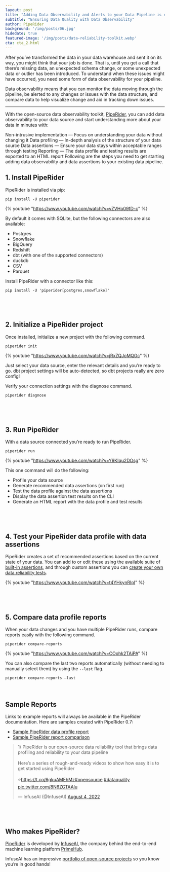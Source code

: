 ```yaml
---
layout: post
title: "Adding Data Observability and Alerts to your Data Pipeline is easier than you think"
subtitle: "Ensuring Data Quality with Data Observability"
author: PipeRider
background: '/img/posts/06.jpg'
hidedate: true
featured-image: '/img/posts/data-reliability-toolkit.webp'
cta: cta_2.html
---
```


After you’ve transformed the data in your data warehouse and sent it on its way, you might think that your job is done. That is, until you get a call that there’s missing data, an unexpected schema change, or some unexpected data or outlier has been introduced. To understand when these issues might have occurred, you need some form of data observability for your pipeline.

Data observability means that you can monitor the data moving through the pipeline, be alerted to any changes or issues with the data structure, and compare data to help visualize change and aid in tracking down issues.

<hr /> 

With the open-source data observability toolkit, [PipeRider](https://piperider.io/?utm_source=piperiderblog&utm_medium=blog), you can add data observability to your data source and start understanding more about your data in minutes with:

Non-intrusive implementation — Focus on understanding your data without changing it
Data profiling — In-depth analysis of the structure of your data source
Data assertions — Ensure your data stays within acceptable ranges through testing
Reporting — The data profile and testing results are exported to an HTML report
Following are the steps you need to get starting adding data observability and data assertions to your existing data pipeline.

## 1. Install PipeRider
PipeRider is installed via pip:
```
pip install -U piperider
```

{% youtube "https://www.youtube.com/watch?v=vZVHo09fD-c" %}

By default it comes with SQLite, but the following connectors are also available:

* Postgres
* Snowflake
* BigQuery
* Redshift
* dbt (with one of the supported connectors)
* duckdb 
* CSV 
* Parquet 
  
Install PipeRider with a connector like this:
```
pip install -U 'piperider[postgres,snowflake]'
```
## 　  
## 2. Initialize a PipeRider project
Once installed, initialize a new project with the following command.

```
piperider init
```

{% youtube "https://www.youtube.com/watch?v=jRxZQJoMQGc" %}

Just select your data source, enter the relevant details and you’re ready to go. dbt project settings will be auto-detected, so dbt projects really are zero config!

Verify your connection settings with the diagnose command.

```
piperider diagnose
```
## 　  
## 3. Run PipeRider
With a data source connected you’re ready to run PipeRider. 

```
piperider run
```

{% youtube "https://www.youtube.com/watch?v=Y9KIqu2DOsg" %}

This one command will do the following:

* Profile your data source
* Generate recommended data assertions (on first run)
* Test the data profile against the data assertions
* Display the data assertion test results on the CLI
* Generate an HTML report with the data profile and test results

## 　    
## 4. Test your PipeRider data profile with data assertions
PipeRider creates a set of recommended assertions based on the current state of your data. You can add to or edit these using the available suite of [built-in assertions](https://docs.piperider.io/cli/data-quality-assertions/assertion-configuration), and through custom assertions you can [create your own data reliability tests](https://blog.piperider.io/define-your-own-data-quality-tests-in-piperider.html).

{% youtube "https://www.youtube.com/watch?v=t4YHkynRIpI" %} 

## 　  
## 5. Compare data profile reports
When your data changes and you have multiple PipeRider runs, compare reports easily with the following command.

```
piperider compare-reports
```

{% youtube "https://www.youtube.com/watch?v=COohk2TAiPA" %} 

You can also compare the last two reports automatically (without needing to manually select them) by using the `--last` flag.

```
piperider compare-reports —last
```

　  
## Sample Reports
Links to example reports will always be available in the PipeRider documentation. Here are samples created with PipeRider 0.7:

- [Sample PipeRider data profile report](https://piperider-github-readme.s3.ap-northeast-1.amazonaws.com/run-0.7.0/index.html#/)
- [Sample PipeRider report comparison](https://piperider-github-readme.s3.ap-northeast-1.amazonaws.com/comparison-0.7.0/index.html)


<blockquote class="twitter-tweet"><p lang="en" dir="ltr">1/ PipeRider is our open-source data reliability tool that brings data profiling and reliability to your data pipeline<br><br>Here’s a series of rough-and-ready videos to show how easy it is to get started using PipeRider<br><br>⭐️<a href="https://t.co/6gkuAMEhMz">https://t.co/6gkuAMEhMz</a><a href="https://twitter.com/hashtag/opensource?src=hash&amp;ref_src=twsrc%5Etfw">#opensource</a> <a href="https://twitter.com/hashtag/dataquality?src=hash&amp;ref_src=twsrc%5Etfw">#dataquality</a> <a href="https://t.co/8N6ZGTAAlu">pic.twitter.com/8N6ZGTAAlu</a></p>&mdash; InfuseAI (@InfuseAI) <a href="https://twitter.com/InfuseAI/status/1555112648643350528?ref_src=twsrc%5Etfw">August 4, 2022</a></blockquote> <script async src="https://platform.twitter.com/widgets.js" charset="utf-8"></script> 

　
--- 
## Who makes PipeRider?
[PipeRider](https://piperider.io/?utm_source=piperiderblog&utm_medium=blog) is developed by [InfuseAI](https://infuseai.io/), the company behind the end-to-end machine learning platform [PrimeHub](https://www.infuseai.io/primehub-ai-platform).

InfuseAI has an impressive [portfolio of open-source projects](https://github.com/InfuseAI/) so you know you’re in good hands!



